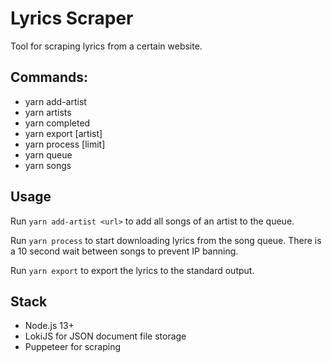 # Lyrics Scraper

Tool for scraping lyrics from a certain website.

## Commands:

- yarn add-artist <url>
- yarn artists
- yarn completed
- yarn export [artist]
- yarn process [limit]
- yarn queue
- yarn songs

## Usage

Run `yarn add-artist <url>` to add all songs of an artist to the queue.

Run `yarn process` to start downloading lyrics from the song queue. There is a 10 second wait between songs to prevent IP banning.

Run `yarn export` to export the lyrics to the standard output.

## Stack

- Node.js 13+
- LokiJS for JSON document file storage
- Puppeteer for scraping

